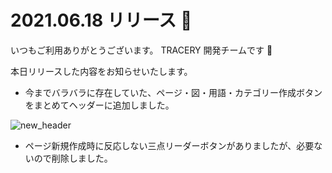 # 2021.06.18 リリース 🎉

いつもご利用ありがとうございます。
TRACERY 開発チームです 💪

本日リリースした内容をお知らせいたします。

- 今までバラバラに存在していた、ページ・図・用語・カテゴリー作成ボタンをまとめてヘッダーに追加しました。

![new_header](https://user-images.githubusercontent.com/13720034/122519150-18ad4580-d04d-11eb-88ed-f190158d6757.gif)

- ページ新規作成時に反応しない三点リーダーボタンがありましたが、必要ないので削除しました。
